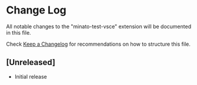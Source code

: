 # Change Log

All notable changes to the "minato-test-vsce" extension will be documented in this file.

Check [Keep a Changelog](http://keepachangelog.com/) for recommendations on how to structure this file.

## [Unreleased]

- Initial release